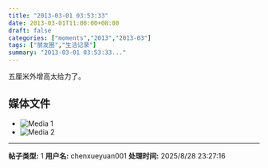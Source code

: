 ```yaml
---
title: "2013-03-01 03:53:33"
date: 2013-03-01T11:00:00+08:00
draft: false
categories: ["moments","2013","2013-03"]
tags: ["朋友圈","生活记录"]
summary: "2013-03-01 03:53:33..."
---
```


五厘米外增高太给力了。

## 媒体文件

- ![Media 1](/Moments/photos/2013-03-01/201303010353330.jpg)
- ![Media 2](/Moments/photos/2013-03-01/201303010353331.jpg)

---

**帖子类型:** 1
**用户名:** chenxueyuan001
**处理时间:** 2025/8/28 23:27:16